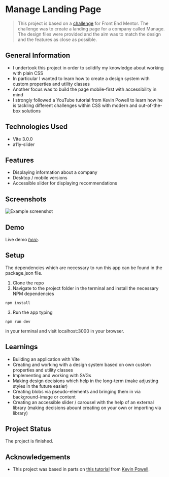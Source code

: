 # Manage Landing Page
> This project is based on a [challenge](https://www.frontendmentor.io/challenges/manage-landing-page-SLXqC6P5) for Front End Mentor. The challenge was to create a landing page for a company called Manage. The design files were provided and the aim was to match the design and the features as close as possible.



## General Information
- I undertook this project in order to solidify my knowledge about working with plain CSS
- In particular I wanted to learn how to create a design system with custom properties and utility classes
- Another focus was to build the page mobile-first with accessibility in mind
- I strongly followed a YouTube tutorial from Kevin Powell to learn how he is tackling different challenges within CSS with modern and out-of-the-box solutions



## Technologies Used
- Vite 3.0.0
- a11y-slider



## Features
- Displaying information about a company
- Desktop / mobile versions
- Accessible slider for displaying recommendations



## Screenshots
![Example screenshot](https://i.ibb.co/sCWtYkj/manage.jpg)



## Demo
Live demo [_here_](https://candid-cascaron-745a51.netlify.app/).



## Setup
The dependencies which are necessary to run this app can be found in the package.json file.

1. Clone the repo
2. Navigate to the project folder in the terminal and install the necessary NPM dependencies
```
npm install
```
3. Run the app typing
```
npm run dev
```
in your terminal and visit localhost:3000 in your browser.



## Learnings
- Building an application with Vite
- Creating and working with a design system based on own custom properties and utility classes
- Implementing and working with SVGs
- Making design decisions which help in the long-term (make adjusting styles in the future easier)
- Creating blobs via pseudo-elements and bringing them in via background-image or content
- Creating an accessible slider / carousel with the help of an external library (making decisions abount creating on your own or importing via library)



## Project Status
The project is finished. 



## Acknowledgements
- This project was based in parts on [this tutorial](https://www.youtube.com/watch?v=h3bTwCqX4ns) from [Kevin Powell](https://www.youtube.com/kepowob).



